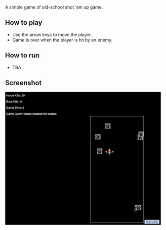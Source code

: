 A simple game of old-school shot 'em up game.

## How to play
- Use the arrow keys to move the player.
- Game is over when the player is hit by an enemy.

## How to run
- TBA

## Screenshot
![img.png](img.png)